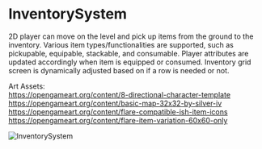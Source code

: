 # InventorySystem

2D player can move on the level and pick up items from the ground to the inventory. Various item types/functionalities are supported, such as pickupable, equipable, stackable, and consumable. Player attributes are updated accordingly when item is equipped or consumed. Inventory grid screen is dynamically adjusted based on if a row is needed or not.

Art Assets:  
https://opengameart.org/content/8-directional-character-template  
https://opengameart.org/content/basic-map-32x32-by-silver-iv  
https://opengameart.org/content/flare-compatible-ish-item-icons  
https://opengameart.org/content/flare-item-variation-60x60-only

![InventorySystem](https://dingjun.github.io/images/InventorySystem.png)

